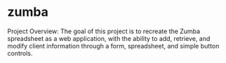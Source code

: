 # zumba
Project Overview: The goal of this project is to recreate the Zumba spreadsheet as a web application, with the ability to add, retrieve, and modify client information through a form, spreadsheet, and simple button controls.
